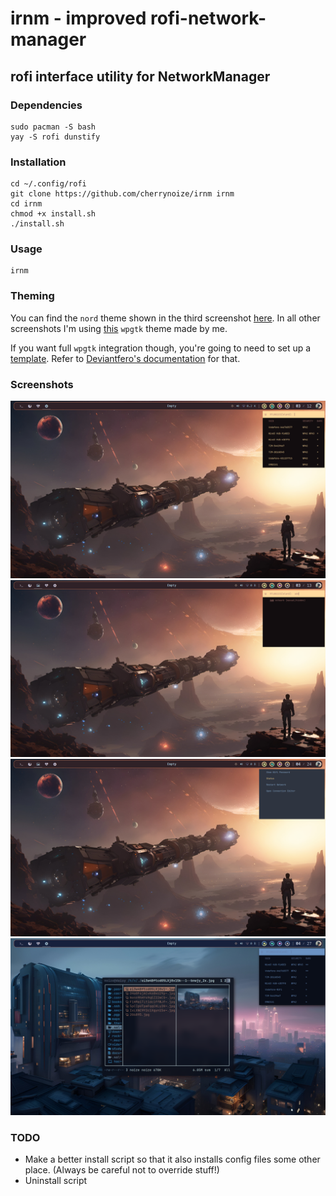 # irnm - improved rofi-network-manager
## rofi interface utility for NetworkManager

### Dependencies

```
sudo pacman -S bash
yay -S rofi dunstify
```

### Installation

```
cd ~/.config/rofi
git clone https://github.com/cherrynoize/irnm irnm
cd irnm
chmod +x install.sh
./install.sh
```

### Usage

```
irnm
```

### Theming

You can find the `nord` theme shown in the third screenshot
[here](https://github.com/Murzchnvok/rofi-collection). In all
other screenshots I'm using [this](wpgtk.rasi) `wpgtk` theme made
by me.

If you want full `wpgtk` integration though, you're going to need
to set up a [template](rofi.base). Refer to
[Deviantfero's documentation](https://github.com/deviantfero/wpgtk/wiki/Templates)
for that.

### Screenshots

![screenshot](screenshots/0.png "wpgtk theme")
![screenshot](screenshots/1.png "wpgtk theme")
![screenshot](screenshots/2.png "nord theme")
![screenshot](screenshots/3.png "wpgtk theme")

### TODO

- Make a better install script so that it also installs config
files some other place. (Always be careful not to override stuff!)
- Uninstall script
